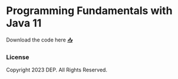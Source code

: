 # Programming Fundamentals with Java 11

Download the code here [📥](https://github.com/IJSE-Direct-Entry-Program-10/programming-fundamentals/archive/refs/heads/main.zip)

### License
Copyright 2023 DEP. All Rights Reserved.